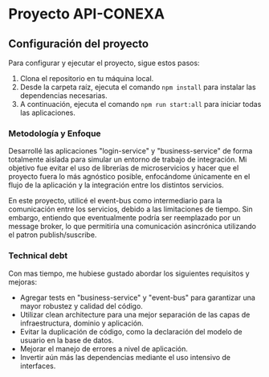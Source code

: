 # Proyecto API-CONEXA 



## Configuración del proyecto

Para configurar y ejecutar el proyecto, sigue estos pasos:

1. Clona el repositorio en tu máquina local.
2. Desde la carpeta raíz, ejecuta el comando `npm install` para instalar las dependencias necesarias.
3. A continuación, ejecuta el comando `npm run start:all` para iniciar todas las aplicaciones.


### Metodología y Enfoque

Desarrollé las aplicaciones "login-service" y "business-service" de forma totalmente aislada para simular un entorno de trabajo de integración. Mi objetivo fue evitar el uso de librerías de microservicios y hacer que el proyecto fuera lo más agnóstico posible, enfocándome únicamente en el flujo de la aplicación y la integración entre los distintos servicios.

En este proyecto, utilicé el event-bus como intermediario para la comunicación entre los servicios, debido a las limitaciones de tiempo. Sin embargo, entiendo que eventualmente podría ser reemplazado por un message broker, lo que permitiría una comunicación asincrónica utilizando el patron publish/suscribe.

### Technical debt

Con mas tiempo, me hubiese gustado abordar los siguientes requisitos y mejoras:

- Agregar tests en "business-service" y "event-bus" para garantizar una mayor robustez y calidad del código.
- Utilizar clean architecture para una mejor separación de las capas de infraestructura, dominio y aplicación.
- Evitar la duplicación de código, como la declaración del modelo de usuario en la base de datos.
- Mejorar el manejo de errores a nivel de aplicación.
- Invertir aún más las dependencias mediante el uso intensivo de interfaces.
